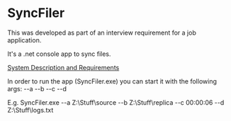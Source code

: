 # SyncFiler

This was developed as part of an interview requirement for a job application.

It's a .net console app to sync files.

[System Description and Requirements](/Veeam_tesk_task_С_.pdf)

In order to run the app (SyncFiler.exe) you can start it with the following args: 
--a <path to source directory>
--b <path to replica directory>
--c <interval>
--d <path to log file>

E.g. 
SyncFiler.exe --a Z:\Stuff\source --b Z:\Stuff\replica --c 00:00:06 --d Z:\Stuff\logs.txt

